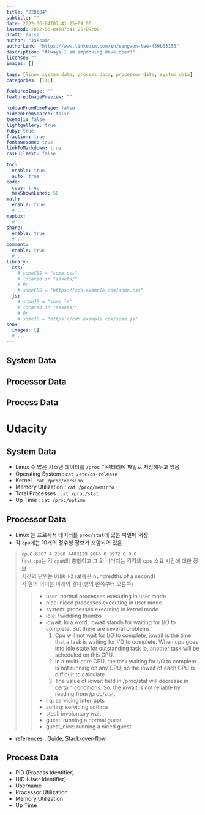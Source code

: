 ```yaml
---
title: "220604"
subtitle: ""
date: 2022-06-04T07:41:25+09:00
lastmod: 2022-06-04T07:41:25+09:00
draft: false
author: "Jaksam"
authorLink: "https://www.linkedin.com/in/sangwon-lee-459b63156"
description: "Always I am improving developer!"
license: ""
images: []

tags: [linux_system_data, process_data, processor_data, system_data]
categories: [TIL]

featuredImage: ""
featuredImagePreview: ""

hiddenFromHomePage: false
hiddenFromSearch: false
twemoji: false
lightgallery: true
ruby: true
fraction: true
fontawesome: true
linkToMarkdown: true
rssFullText: false

toc:
  enable: true
  auto: true
code:
  copy: true
  maxShownLines: 50
math:
  enable: true
  # ...
mapbox:
  # ...
share:
  enable: true
  # ...
comment:
  enable: true
  # ...
library:
  css:
    # someCSS = "some.css"
    # located in "assets/"
    # Or
    # someCSS = "https://cdn.example.com/some.css"
  js:
    # someJS = "some.js"
    # located in "assets/"
    # Or
    # someJS = "https://cdn.example.com/some.js"
seo:
  images: []
  # ...
---
```


## System Data
## Processor Data
## Process Data

<!--more-->
# Udacity
## System Data
* Linux 수 많은 시스템 데이터를 `/proc` 디렉터리에 파일로 저장해두고 있음
* Operating System : `cat /etc/os-release`
* Kernel : `cat /proc/version`
* Memory Utilization : `cat /proc/meminfo`
* Total Processes : `cat /proc/stat`
* Up Time : `cat /proc/uptime`

## Processor Data
* Linux 는 프로세서 데이터를 `proc/stat`에 있는 파일에 저장
* 각 `cpu`에는 10개의 정수형 정보가 포함되어 있음
> `cpu0 6367 4 2360 4403129 9065 0 3972 0 0 0`\
> first `cpu`는 각 `cpuN`의 총합이고 그 외 나머지는 각각의 cpu 소요 시간에 대한 정보\
> 시간의 단위는 `USER_HZ` (보통은 hundredths of a second)\
> 각 열의 의미는 아래와 같다(행의 왼쪽부터 오른쪽)
> 
>>    * user: normal processes executing in user mode
>>    * nice: niced processes executing in user mode
>>    * system: processes executing in kernel mode
>>    * idle: twiddling thumbs
>>    * iowait: In a word, iowait stands for waiting for I/O to complete. But there are several problems:
>>        1. Cpu will not wait for I/O to complete, iowait is the time that a task is waiting for I/O to complete. When cpu goes into idle state for outstanding task io, another task will be scheduled on this CPU.
>>        1. In a multi-core CPU, the task waiting for I/O to complete is not running on any CPU, so the iowait of each CPU is difficult to calculate.
>>        1. The value of iowait field in /proc/stat will decrease in certain conditions. So, the iowait is not reliable by reading from /proc/stat.
>>  * irq: servicing interrupts
>>  * softirq: servicing softirqs
>>  * steal: involuntary wait
>>  * guest: running a normal guest
>>  * guest_nice: running a niced guest
* references : [Guide](https://github.com/Leo-G/Data-Science-Wiki), [Stack-over-flow](https://stackoverflow.com/questions/23367857/accurate-calculation-of-cpu-usage-given-in-percentage-in-linux)


## Process Data
* PID (Process Identifier)
* UID (User Identifier)
* Username
* Processor Utilization
* Memory Utilization
* Up Time
